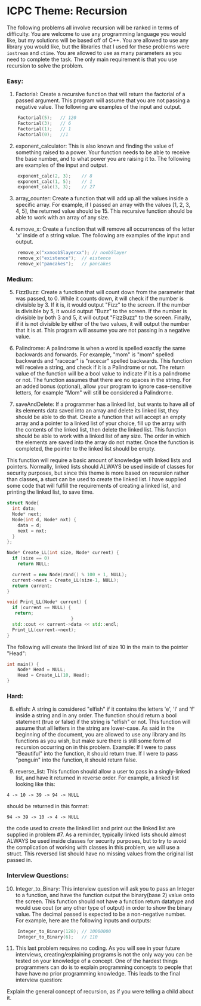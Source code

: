 # ICPC Theme: Recursion  
The following problems all involve recursion will be ranked in terms of difficulty. You are welcome to use any programming language you would like, but my solutions will be based off of C++. You are allowed to use any library you would like, but the libraries that I used for these problems were `iostream` and `ctime`. You are allowed to use as many parameters as you need to complete the task. The only main requirement is that you use recursion to solve the problem.  


### Easy:
1. Factorial: Create a recursive function that will return the factorial of a passed argument. This program will assume that you are not passing a negative value. The following are examples of the input and output.  

```c++
	Factorial(5);	// 120  
	Factorial(3);	// 6  
	Factorial(1);	// 1  
	Factorial(0);	//1  
```

2. exponent_calculator: This is also known and finding the value of something raised to a power. Your function needs to be able to receive the base number, and to what power you are raising it to. The following are examples of the input and output.  

```c++
	exponent_calc(2, 3);	// 8  
	exponent_calc(1, 5);	// 1  
	exponent_calc(3, 3);	// 27  
```

3. array_counter: Create a function that will add up all the values inside a specific array. For example, if I passed an array with the values [1, 2, 3, 4, 5], the returned value should be 15. This recursive function should be able to work with an array of any size.  

4. remove_x: Create a function that will remove all occurrences of the letter 'x' inside of a string value. The following are examples of the input and output.  

```c++
	remove_x("xxnoobSlayerxx");	// noobSlayer  
	remove_x("existence");	// eistence  
	remove_x("pancakes");	// pancakes  
```

### Medium:

5. FizzBuzz: Create a function that will count down from the parameter that was passed, to 0. While it counts down, it will check if the number is divisible by 3. If it is, it would output "Fizz" to the screen. If the number is divisible by 5, it would output "Buzz" to the screen. If the number is divisible by both 3 and 5, it will output "FizzBuzz" to the screen. Finally, if it is not divisible by either of the two values, it will output the number that it is at. This program will assume you are not passing in a negative value.  


6. Palindrome: A palindrome is when a word is spelled exactly the same backwards and forwards. For example, "mom" is "mom" spelled backwards and "racecar" is "racecar" spelled backwards. This function will receive a string, and check if it is a Palindrome or not. The return value of the function will be a bool value to indicate if it is a palindrome or not. The function assumes that there are no spaces in the string. For an added bonus (optional), allow your program to ignore case-sensitive letters, for example "Mom" will still be considered a Palindrome.  

7. saveAndDelete: If a programmer has a linked list, but wants to have all of its elements data saved into an array and delete its linked list, they should be able to do that. Create a function that will accept an empty array and a pointer to a linked list of your choice, fill up the array with the contents of the linked list, then delete the linked list. This function should be able to work with a linked list of any size. The order in which the elements are saved into the array do not matter. Once the function is completed, the pointer to the linked list should be empty.  

This function will require a basic amount of knowledge with linked lists and pointers. Normally, linked lists should ALWAYS be used inside of classes for security purposes, but since this theme is more based on recursion rather than classes, a stuct can be used to create the linked list. I have supplied some code that will fulfill the requirements of creating a linked list, and printing the linked list, to save time.  

```c++
struct Node{
  int data;
  Node* next; 
  Node(int d, Node* nxt) {
    data = d;
    next = nxt;
  }
};  

```

```c++
Node* Create_LL(int size, Node* current) {
  if (size == 0)
    return NULL;

  current = new Node(rand() % 100 + 1, NULL);
  current->next = Create_LL(size-1, NULL);
  return current;
}  
```

```c++
void Print_LL(Node* current) {
  if (current == NULL) {
   return;
                        }
  std::cout << current->data << std::endl;
  Print_LL(current->next);
}   
```

The following will create the linked list of size 10 in the main to the pointer "Head":  
```c++
int main() {
	Node* Head = NULL;
	Head = Create_LL(10, Head); 
}
```

### Hard:

8.  elfish: A string is considered "elfish" if it contains the letters 'e', 'l' and 'f' inside a string and in any order. The function should return a bool statement (true or false) if the string is "elfish" or not. This function will assume that all letters in the string are lower-case. As said in the beginning of the document, you are allowed to use any library and its functions as you wish, but make sure there is still some form of recursion occurring on in this problem. Example: If I were to pass "Beautiful" into the function, it should return true. If I were to pass "penguin" into the function, it should return false.  

9. reverse_list: This function should allow a user to pass in a singly-linked list, and have it returned in reverse order. For example, a linked list looking like this:  

```
4 -> 10 -> 39 -> 94 -> NULL  
```

should be returned in this format:  
```
94 -> 39 -> 10 -> 4 -> NULL  
```

the code used to create the linked list and print out the linked list are supplied in problem #7. As a reminder, typically linked lists should almost ALWAYS be used inside classes for security purposes, but to try to avoid the complication of working with classes in this problem, we will use a struct. This reversed list should have no missing values from the original list passed in.   

### Interview Questions:  

10. Integer_to_Binary: This interview question will ask you to pass an Integer to a function, and have the function output the binary(base 2) value onto the screen. This function should not have a function return datatype and would use cout (or any other type of output) in order to show the binary value. The decimal passed is expected to be a non-negative number.  For example, here are the following inputs and outputs:  

```c++
	Integer_to_Binary(128);	// 10000000  
	Integer_to_Binary(6);	// 110  
```

11. This last problem requires no coding. As you will see in your future interviews, creating/explaining programs is not the only way you can be tested on your knowledge of a concept. One of the hardest things programmers can do is to explain programming concepts to people that have have no prior programming knowledge. This leads to the final interview question:  

Explain the general concept of recursion, as if you were telling a child about it.   
